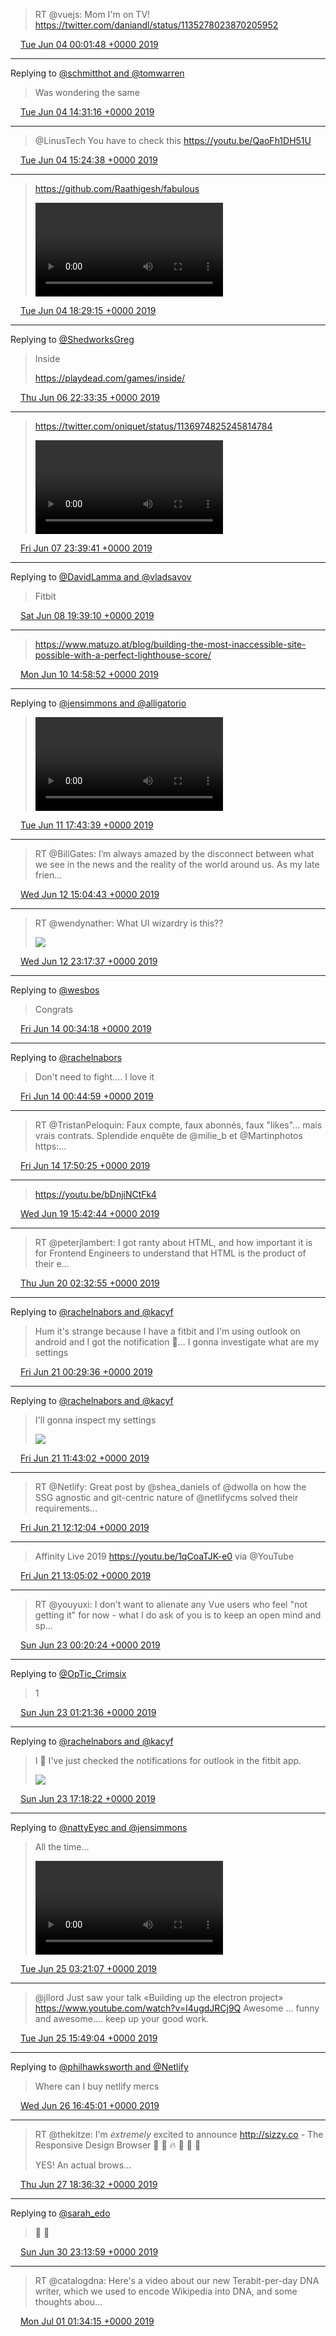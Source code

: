 > RT @vuejs: Mom I'm on TV! https://twitter.com/daniandl/status/1135278023870205952

<img src="/media/tweet.ico" width="12" /> [Tue Jun 04 00:01:48 +0000 2019](https://twitter.com/eduplessis/status/1135698125866356739)

----

Replying to [@schmitthot and @tomwarren](https://twitter.com/schmitthot/status/1135915991135744001)

> Was wondering the same

<img src="/media/tweet.ico" width="12" /> [Tue Jun 04 14:31:16 +0000 2019](https://twitter.com/eduplessis/status/1135916935147712513)

----

> @LinusTech You have to check this https://youtu.be/QaoFh1DH51U

<img src="/media/tweet.ico" width="12" /> [Tue Jun 04 15:24:38 +0000 2019](https://twitter.com/eduplessis/status/1135930367905554432)

----

> https://github.com/Raathigesh/fabulous
>
> <video controls><source src="/media/1135976827988729857-D8PM5UeX4AE_czC.mp4">Your browser does not support the video tag.</video>

<img src="/media/tweet.ico" width="12" /> [Tue Jun 04 18:29:15 +0000 2019](https://twitter.com/eduplessis/status/1135976827988729857)

----

Replying to [@ShedworksGreg](https://twitter.com/ShedworksGreg/status/1136616788538662912)

> Inside
>
> https://playdead.com/games/inside/

<img src="/media/tweet.ico" width="12" /> [Thu Jun 06 22:33:35 +0000 2019](https://twitter.com/eduplessis/status/1136763089607647232)

----

> https://twitter.com/oniquet/status/1136974825245814784
>
> <video controls><source src="/media/1137142114578550793-D8fwuPaX4AA0HUS.mp4">Your browser does not support the video tag.</video>

<img src="/media/tweet.ico" width="12" /> [Fri Jun 07 23:39:41 +0000 2019](https://twitter.com/eduplessis/status/1137142114578550793)

----

Replying to [@DavidLamma and @vladsavov](https://twitter.com/DavidLamma/status/1137300688243974146)

> Fitbit

<img src="/media/tweet.ico" width="12" /> [Sat Jun 08 19:39:10 +0000 2019](https://twitter.com/eduplessis/status/1137443971884572673)

----

> https://www.matuzo.at/blog/building-the-most-inaccessible-site-possible-with-a-perfect-lighthouse-score/

<img src="/media/tweet.ico" width="12" /> [Mon Jun 10 14:58:52 +0000 2019](https://twitter.com/eduplessis/status/1138098207408492544)

----

Replying to [@jensimmons and @alligatorio](https://twitter.com/jensimmons/status/1138295444700839936)

> <video controls><source src="/media/1138502064152227840-D8zFls6XYAAozJZ.mp4">Your browser does not support the video tag.</video>

<img src="/media/tweet.ico" width="12" /> [Tue Jun 11 17:43:39 +0000 2019](https://twitter.com/eduplessis/status/1138502064152227840)

----

> RT @BillGates: I’m always amazed by the disconnect between what we see in the news and the reality of the world around us. As my late frien…

<img src="/media/tweet.ico" width="12" /> [Wed Jun 12 15:04:43 +0000 2019](https://twitter.com/eduplessis/status/1138824456678379520)

----

> RT @wendynather: What UI wizardry is this??
>
> ![](/media/1138948498752180229-D8yxaiKXoAYHzuc.png)

<img src="/media/tweet.ico" width="12" /> [Wed Jun 12 23:17:37 +0000 2019](https://twitter.com/eduplessis/status/1138948498752180229)

----

Replying to [@wesbos](https://twitter.com/wesbos/status/1139312625043554304)

> Congrats

<img src="/media/tweet.ico" width="12" /> [Fri Jun 14 00:34:18 +0000 2019](https://twitter.com/eduplessis/status/1139330184929259520)

----

Replying to [@rachelnabors](https://twitter.com/rachelnabors/status/1139223874137198598)

> Don't need to fight.... I love it

<img src="/media/tweet.ico" width="12" /> [Fri Jun 14 00:44:59 +0000 2019](https://twitter.com/eduplessis/status/1139332872261853184)

----

> RT @TristanPeloquin: Faux compte, faux abonnés, faux "likes"... mais vrais contrats. Splendide enquête de @milie_b et @Martinphotos  https:…

<img src="/media/tweet.ico" width="12" /> [Fri Jun 14 17:50:25 +0000 2019](https://twitter.com/eduplessis/status/1139590930581905409)

----

> https://youtu.be/bDnjiNCtFk4

<img src="/media/tweet.ico" width="12" /> [Wed Jun 19 15:42:44 +0000 2019](https://twitter.com/eduplessis/status/1141370739326693378)

----

> RT @peterjlambert: I got ranty about HTML, and how important it is for Frontend Engineers to understand that HTML is the product of their e…

<img src="/media/tweet.ico" width="12" /> [Thu Jun 20 02:32:55 +0000 2019](https://twitter.com/eduplessis/status/1141534361185112067)

----

Replying to [@rachelnabors and @kacyf](https://twitter.com/rachelnabors/status/1141861321433944065)

> Hum it's strange because I have a fitbit and I'm using outlook on android and I got the notification 🔔... I gonna investigate what are my settings

<img src="/media/tweet.ico" width="12" /> [Fri Jun 21 00:29:36 +0000 2019](https://twitter.com/eduplessis/status/1141865715567386626)

----

Replying to [@rachelnabors and @kacyf](https://twitter.com/rachelnabors/status/1141893020461293569)

> I'll gonna inspect my settings
>
> ![](/media/1142035191000645632-D9lS81EW4AEdMKh.jpg)

<img src="/media/tweet.ico" width="12" /> [Fri Jun 21 11:43:02 +0000 2019](https://twitter.com/eduplessis/status/1142035191000645632)

----

> RT @Netlify: Great post by @shea_daniels of @dwolla on how the SSG agnostic and git-centric nature of @netlifycms solved their requirements…

<img src="/media/tweet.ico" width="12" /> [Fri Jun 21 12:12:04 +0000 2019](https://twitter.com/eduplessis/status/1142042500737241090)

----

> Affinity Live 2019 https://youtu.be/1qCoaTJK-e0 via @YouTube

<img src="/media/tweet.ico" width="12" /> [Fri Jun 21 13:05:02 +0000 2019](https://twitter.com/eduplessis/status/1142055829442564098)

----

> RT @youyuxi: I don't want to alienate any Vue users who feel "not getting it" for now - what I do ask of you is to keep an open mind and sp…

<img src="/media/tweet.ico" width="12" /> [Sun Jun 23 00:20:24 +0000 2019](https://twitter.com/eduplessis/status/1142588176734859264)

----

Replying to [@OpTic_Crimsix](https://twitter.com/Crimsix/status/1142474877208813568)

> 1

<img src="/media/tweet.ico" width="12" /> [Sun Jun 23 01:21:36 +0000 2019](https://twitter.com/eduplessis/status/1142603579150278657)

----

Replying to [@rachelnabors and @kacyf](https://twitter.com/rachelnabors/status/1141893020461293569)

> I 🤔 I've just checked the notifications for outlook in the fitbit app.
>
> ![](/media/1142844359332827138-D9wy404WwAAWng-.jpg)

<img src="/media/tweet.ico" width="12" /> [Sun Jun 23 17:18:22 +0000 2019](https://twitter.com/eduplessis/status/1142844359332827138)

----

Replying to [@nattyEyec and @jensimmons](https://twitter.com/natty_eyec/status/1143269406975438848)

> All the time...
>
> <video controls><source src="/media/1143358431044218880-D94GbZ1WkAUkuwC.mp4">Your browser does not support the video tag.</video>

<img src="/media/tweet.ico" width="12" /> [Tue Jun 25 03:21:07 +0000 2019](https://twitter.com/eduplessis/status/1143358431044218880)

----

> @jllord Just saw your talk «Building up the electron  project» https://www.youtube.com/watch?v=I4ugdJRCj9Q  Awesome ... funny and awesome.... keep up your good work.

<img src="/media/tweet.ico" width="12" /> [Tue Jun 25 15:49:04 +0000 2019](https://twitter.com/eduplessis/status/1143546661509193728)

----

Replying to [@philhawksworth and @Netlify](https://twitter.com/philhawksworth/status/1143873492192059392)

> Where can I buy netlify mercs

<img src="/media/tweet.ico" width="12" /> [Wed Jun 26 16:45:01 +0000 2019](https://twitter.com/eduplessis/status/1143923127283589130)

----

> RT @thekitze: I'm *extremely* excited to announce http://sizzy.co - The Responsive Design Browser 🎉 🎊 🔥 🥁 🎺 🥳
>
> YES! An actual brows…

<img src="/media/tweet.ico" width="12" /> [Thu Jun 27 18:36:32 +0000 2019](https://twitter.com/eduplessis/status/1144313580231303168)

----

Replying to [@sarah_edo](https://twitter.com/sarah_edo/status/1145353440379514883)

> 🍁 🎊

<img src="/media/tweet.ico" width="12" /> [Sun Jun 30 23:13:59 +0000 2019](https://twitter.com/eduplessis/status/1145470565051981824)

----

> RT @catalogdna: Here's a video about our new Terabit-per-day DNA writer, which we used to encode Wikipedia into DNA, and some thoughts abou…

<img src="/media/tweet.ico" width="12" /> [Mon Jul 01 01:34:15 +0000 2019](https://twitter.com/eduplessis/status/1145505865987952643)